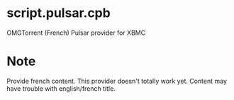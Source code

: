 script.pulsar.cpb
=================

OMGTorrent (French) Pulsar provider for XBMC

Note
=================

Provide french content. 
This provider doesn't totally work yet. Content may have trouble with english/french title.
